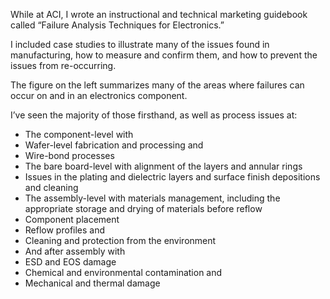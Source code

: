 

While at ACI, I wrote an instructional and technical marketing guidebook called “Failure Analysis Techniques for Electronics.” 

I included case studies to illustrate many of the issues found in manufacturing, how to measure and confirm them, and how to prevent the issues from re-occurring.

The figure on the left summarizes many of the areas where failures can occur on and in an electronics component.

I’ve seen the majority of those firsthand, as well as process issues at:
* The component-level with 
 * Wafer-level fabrication and processing and 
 * Wire-bond processes
* The bare board-level with alignment of the layers and annular rings
 * Issues in the plating and dielectric layers and surface finish depositions and cleaning
 * The assembly-level with materials management, including the appropriate storage and drying of materials before reflow
 * Component placement
 * Reflow profiles and 
 * Cleaning and protection from the environment 
* And after assembly with 
 * ESD and EOS damage
 * Chemical and environmental contamination and 
 * Mechanical and thermal damage

